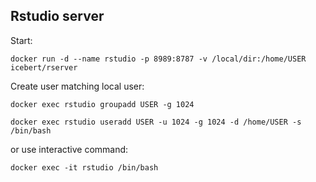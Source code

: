 ## Rstudio server

Start:

```
docker run -d --name rstudio -p 8989:8787 -v /local/dir:/home/USER icebert/rserver
```

Create user matching local user:

```
docker exec rstudio groupadd USER -g 1024

docker exec rstudio useradd USER -u 1024 -g 1024 -d /home/USER -s /bin/bash
```

or use interactive command:

```
docker exec -it rstudio /bin/bash
```
